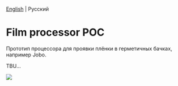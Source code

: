 [English](README.MD) | Русский

# Film processor POC

Прототип процессора для проявки плёнки в герметичных бачках, например Jobo.

TBU...

![](https://user-images.githubusercontent.com/5612507/128636845-9ac9a695-918d-4a60-a002-c68c25360bce.jpg)